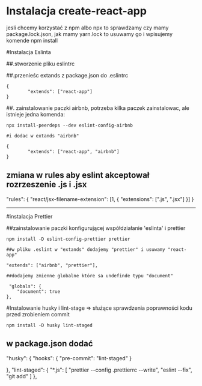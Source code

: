 # Instalacja create-react-app

jesli chcemy korzystać z npm albo npx to sprawdzamy czy mamy package.lock.json, jak mamy yarn.lock to usuwamy go i wpisujemy komende npm install

#Instalacja Eslinta

##.stworzenie pliku eslintrc

##.przenieśc extands z package.json do .eslintrc

    {
        	"extends": ["react-app"]
    }

##. zainstalowanie paczki airbnb, potrzeba kilka paczek zainstalowac, ale istnieje jedna komenda:

    npx install-peerdeps --dev eslint-config-airbnb

    #i dodac w extands "airbnb"

    {
        	"extends": ["react-app", "airbnb"]
    }

## zmiana w rules aby eslint akceptował rozrzeszenie .js i .jsx

"rules": {
"react/jsx-filename-extension": [1, { "extensions": [".js", ".jsx"] }]
}

---

#instalacja Prettier

##zainstalowanie paczki konfigurującej współdziałanie 'eslinta' i prettier

    npm install -D eslint-config-prettier prettier

    ##w pliku .eslint w "extands" dodajemy "prettier" i usuwamy "react-app"

    "extends": ["airbnb", "prettier"],

    ##dodajemy zmienne globalne które sa undefinde typu "document"

     "globals": {
        "document": true
    },

#Instalowanie husky i lint-stage => służące sprawdzenia poprawności kodu przed zrobieniem commit

    npm install -D husky lint-staged

## w package.json dodać

"husky": {
"hooks": {
"pre-commit": "lint-staged"
}

},
"lint-staged": {
"\*.js": [
"prettier --config .prettierrc --write",
"eslint --fix",
"git add"
]
},
